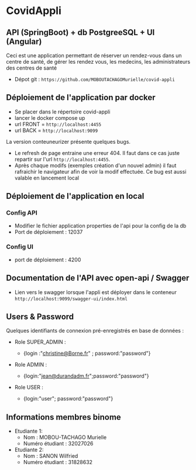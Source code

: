 # CovidAppli

## API (SpringBoot) + db PostgreeSQL + UI (Angular) 

Ceci est une application permettant de réserver un rendez-vous dans un centre de santé,
de gérer les rendez vous, les medecins, les administrateurs des centres de santé

* Dépot git : `https://github.com/MOBOUTACHAGOMurielle/covid-appli`

## Déploiement de l'application par docker 

* Se placer dans le répertoire covid-appli 
* lancer le docker compose up 
* url FRONT = `http://localhost:4455`
* url BACK = `http://localhost:9099`

La version conteuneurizer présente quelques bugs.
* Le refresh de page entraine une erreur 404. Il faut dans ce cas juste repartir sur l'url `http://localhost:4455`.
* Après chaque modifs (exemples création d'un nouvel admin) il faut rafraichir le navigateur afin de voir la modif effectuée.
Ce bug est aussi valable en lancement local

## Déploiement de l'application en local

### Config API
* Modifier le fichier application properties de l'api pour la config de la db 
* Port de déploiement : 12037

### Config UI
* port de déploiement : 4200


## Documentation de l'API avec open-api / Swagger 
- Lien vers le swagger lorsque l'appli est déployer dans le conteneur 
`http://localhost:9099/swagger-ui/index.html`

## Users & Password
Quelques identifiants de connexion pré-enregistrés en base de données : 
- Role SUPER_ADMIN : 
  - {login :"christine@Borne.fr" ; password:"password"}
  
- Role ADMIN : 
  - {login:"jean@durandadm.fr";password:"password"}
  
- Role USER : 
  - {login:"user"; password:"password"}

## Informations membres binome 
* Etudiante 1:
  - Nom : MOBOU-TACHAGO Murielle
  - Numéro étudiant : 32027026
* Etudiante 2:
  - Nom : SANON Wilfried
  - Numéro étudiant : 31828632

